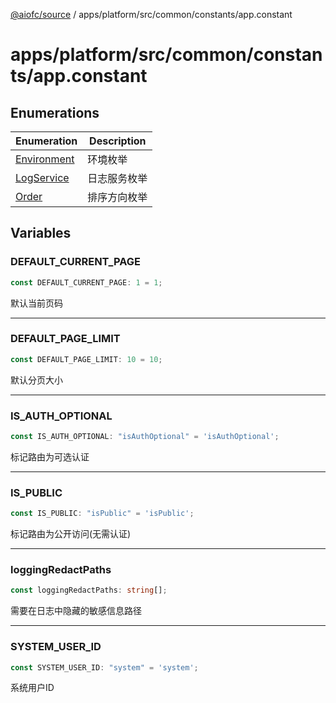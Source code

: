 [@aiofc/source](../../../../../../index.md) / apps/platform/src/common/constants/app.constant

# apps/platform/src/common/constants/app.constant

## Enumerations

| Enumeration | Description |
| ------ | ------ |
| [Environment](enumerations/Environment.md) | 环境枚举 |
| [LogService](enumerations/LogService.md) | 日志服务枚举 |
| [Order](enumerations/Order.md) | 排序方向枚举 |

## Variables

### DEFAULT\_CURRENT\_PAGE

```ts
const DEFAULT_CURRENT_PAGE: 1 = 1;
```

默认当前页码

***

### DEFAULT\_PAGE\_LIMIT

```ts
const DEFAULT_PAGE_LIMIT: 10 = 10;
```

默认分页大小

***

### IS\_AUTH\_OPTIONAL

```ts
const IS_AUTH_OPTIONAL: "isAuthOptional" = 'isAuthOptional';
```

标记路由为可选认证

***

### IS\_PUBLIC

```ts
const IS_PUBLIC: "isPublic" = 'isPublic';
```

标记路由为公开访问(无需认证)

***

### loggingRedactPaths

```ts
const loggingRedactPaths: string[];
```

需要在日志中隐藏的敏感信息路径

***

### SYSTEM\_USER\_ID

```ts
const SYSTEM_USER_ID: "system" = 'system';
```

系统用户ID
